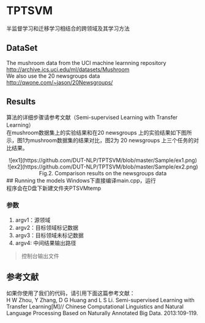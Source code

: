 # TPTSVM
半监督学习和迁移学习相结合的跨领域及其学习方法
## DataSet
The mushroom data from the UCI machine learnning repository <http://archive.ics.uci.edu/ml/datasets/Mushroom><br>
We also use the 20 newsgroups data <http://qwone.com/~jason/20Newsgroups/><br>
## Results
算法的详细步骤请参考文献（Semi-supervised Learning with Transfer Learning）<br>在mushroom数据集上的实验结果和在20 newsgroups 上的实验结果如下图所示，图1为mushroom数据集的结果对比，图2为 20 newsgroups 上三个任务的对比结果。<br>
<div align="center">
![ex1](https://github.com/DUT-NLP/TPTSVM/blob/master/Sample/ex1.png)<br>
![ex2](https://github.com/DUT-NLP/TPTSVM/blob/master/Sample/ex2.png)
<div align="center">Fig.2. Comparison results on the newsgroups data </div>
</div>
## Running the models
Windows下直接编译main.cpp，运行<br>
程序会在D盘下新建文件夹PTSVMtemp<br>

### 参数
1. argv1：源领域
2. argv2：目标领域标记数据
3. argv3：目标领域未标记数据
4. argv4: 中间结果输出路径
> 控制台输出文件<br>

## 参考文献
如果你使用了我们的代码，请引用下面这篇参考文献：<br>
H W Zhou, Y Zhang, D G Huang and L S Li. Semi-supervised Learning with Transfer Learning[M]// Chinese Computational Linguistics and Natural Language Processing Based on Naturally Annotated Big Data. 2013:109-119.
